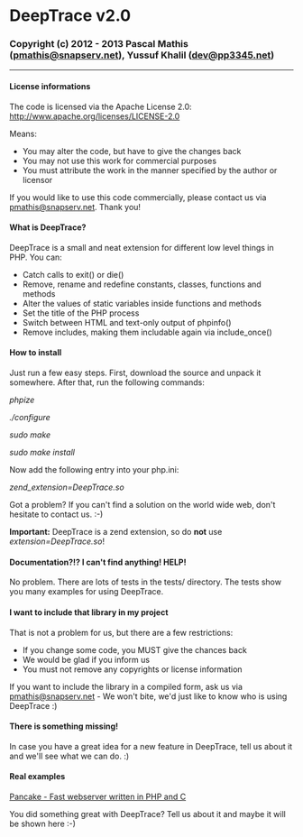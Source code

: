 # DeepTrace v2.0
### Copyright (c) 2012 - 2013 Pascal Mathis (pmathis@snapserv.net), Yussuf Khalil (dev@pp3345.net)
* * *
#### License informations
The code is licensed via the Apache License 2.0: http://www.apache.org/licenses/LICENSE-2.0

Means:

* You may alter the code, but have to give the changes back
* You may not use this work for commercial purposes
* You must attribute the work in the manner specified by the author or licensor

If you would like to use this code commercially, please contact us via pmathis@snapserv.net. Thank you!

#### What is DeepTrace?
DeepTrace is a small and neat extension for different low level things in PHP. You can:

* Catch calls to exit() or die()
* Remove, rename and redefine constants, classes, functions and methods
* Alter the values of static variables inside functions and methods
* Set the title of the PHP process
* Switch between HTML and text-only output of phpinfo()
* Remove includes, making them includable again via include_once()

#### How to install
Just run a few easy steps. First, download the source and unpack it somewhere. After that, run the following commands:

*phpize*

*./configure*

*sudo make*

*sudo make install*

Now add the following entry into your php.ini:

*zend_extension=DeepTrace.so*

Got a problem? If you can't find a solution on the world wide web, don't hesitate to contact us. :-)

**Important:**
DeepTrace is a zend extension, so do **not** use *extension=DeepTrace.so*!

#### Documentation?!? I can't find anything! HELP!
No problem. There are lots of tests in the tests/ directory. The tests show you many examples for using DeepTrace.

#### I want to include that library in my project
That is not a problem for us, but there are a few restrictions:

* If you change some code, you MUST give the chances back
* We would be glad if you inform us
* You must not remove any copyrights or license information

If you want to include the library in a compiled form, ask us via pmathis@snapserv.net - We won't bite, we'd just like to know who is using DeepTrace :)

#### There is something missing!
In case you have a great idea for a new feature in DeepTrace, tell us about it and we'll see what we can do. :)

#### Real examples
[Pancake - Fast webserver written in PHP and C](https://github.com/pp3345/Pancake "2012 - 2013 Yussuf Khalil")

You did something great with DeepTrace? Tell us about it and maybe it will be shown here :-)
